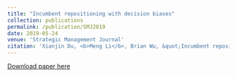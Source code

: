 ```yaml
---
title: "Incumbent repositioning with decision biases"
collection: publications
permalink: /publication/SMJ2019
date: 2019-05-24
venue: 'Strategic Management Journal'
citation: 'Xianjin Du, <b>Meng Li</b>, Brian Wu, &quot;Incumbent repositioning with decision biases.&quot; <i>Strategic Management Journal</i>, 2019, 40(12), 1984-2010.'
---
```

<!--<b>Abstract: </b>-->

<!--<i>Research Summary:</i> Incumbent firms often reposition themselves in response to entrants, but when doing so they incur repositioning costs. Incumbent repositioning costs and the associated decision biases have been identified in the economics, operations, and strategy literatures as critical aspects of the competitive interactions between incumbents and entrants, but they have received limited attention in game-theoretic treatments at the strategy level. To fill this gap, we develop a strategic mental model to analytically characterize the impacts of repositioning costs and decision biases on firms' equilibrium strategies and profits. Including these costs and biases changes, the nature of strategic dynamics as well as introduces new implications for strategic choice.-->

<!--<i>Managerial Summary:</i> Our analysis shows that although biases by themselves are unequivocally harmful for firms, both the entrant and incumbent can earn more when they are biased than when neither one is. In particular, when an entrant is biased in estimating an incumbent's repositioning ability, this unequivocally reduces its own performance, if the incumbent is aware of the entrant's bias and has correctly assessed it. In a similar vein, when an incumbent is biased in its estimation of the entrant, this hurts the incumbent. However, both the entrant and the incumbent can earn more than they would in a setting where both firms are unbiased. Furthermore, the incumbent is not necessarily better off by being less biased—that is, aware of but with an inaccurate assessment of entrant bias.-->

[Download paper here](https://onlinelibrary.wiley.com/doi/pdf/10.1002/smj.3047)
